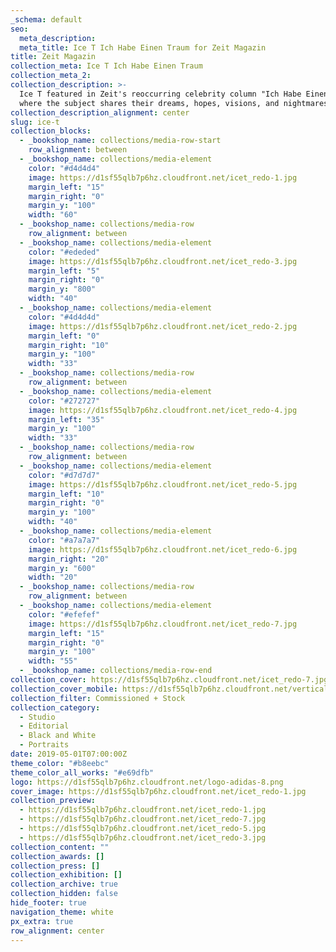 ```yaml
---
_schema: default
seo:
  meta_description:
  meta_title: Ice T Ich Habe Einen Traum for Zeit Magazin
title: Zeit Magazin
collection_meta: Ice T Ich Habe Einen Traum
collection_meta_2:
collection_description: >-
  Ice T featured in Zeit's reoccurring celebrity column "Ich Habe Einen Traum”
  where the subject shares their dreams, hopes, visions, and nightmares.
collection_description_alignment: center
slug: ice-t
collection_blocks:
  - _bookshop_name: collections/media-row-start
    row_alignment: between
  - _bookshop_name: collections/media-element
    color: "#d4d4d4"
    image: https://d1sf55qlb7p6hz.cloudfront.net/icet_redo-1.jpg
    margin_left: "15"
    margin_right: "0"
    margin_y: "100"
    width: "60"
  - _bookshop_name: collections/media-row
    row_alignment: between
  - _bookshop_name: collections/media-element
    color: "#ededed"
    image: https://d1sf55qlb7p6hz.cloudfront.net/icet_redo-3.jpg
    margin_left: "5"
    margin_right: "0"
    margin_y: "800"
    width: "40"
  - _bookshop_name: collections/media-element
    color: "#4d4d4d"
    image: https://d1sf55qlb7p6hz.cloudfront.net/icet_redo-2.jpg
    margin_left: "0"
    margin_right: "10"
    margin_y: "100"
    width: "33"
  - _bookshop_name: collections/media-row
    row_alignment: between
  - _bookshop_name: collections/media-element
    color: "#272727"
    image: https://d1sf55qlb7p6hz.cloudfront.net/icet_redo-4.jpg
    margin_left: "35"
    margin_y: "100"
    width: "33"
  - _bookshop_name: collections/media-row
    row_alignment: between
  - _bookshop_name: collections/media-element
    color: "#d7d7d7"
    image: https://d1sf55qlb7p6hz.cloudfront.net/icet_redo-5.jpg
    margin_left: "10"
    margin_right: "0"
    margin_y: "100"
    width: "40"
  - _bookshop_name: collections/media-element
    color: "#a7a7a7"
    image: https://d1sf55qlb7p6hz.cloudfront.net/icet_redo-6.jpg
    margin_right: "20"
    margin_y: "600"
    width: "20"
  - _bookshop_name: collections/media-row
    row_alignment: between
  - _bookshop_name: collections/media-element
    color: "#efefef"
    image: https://d1sf55qlb7p6hz.cloudfront.net/icet_redo-7.jpg
    margin_left: "15"
    margin_right: "0"
    margin_y: "100"
    width: "55"
  - _bookshop_name: collections/media-row-end
collection_cover: https://d1sf55qlb7p6hz.cloudfront.net/icet_redo-7.jpg
collection_cover_mobile: https://d1sf55qlb7p6hz.cloudfront.net/verticalcovers-44.jpg
collection_filter: Commissioned + Stock
collection_category:
  - Studio
  - Editorial
  - Black and White
  - Portraits
date: 2019-05-01T07:00:00Z
theme_color: "#b8eebc"
theme_color_all_works: "#e69dfb"
logo: https://d1sf55qlb7p6hz.cloudfront.net/logo-adidas-8.png
cover_image: https://d1sf55qlb7p6hz.cloudfront.net/icet_redo-1.jpg
collection_preview:
  - https://d1sf55qlb7p6hz.cloudfront.net/icet_redo-1.jpg
  - https://d1sf55qlb7p6hz.cloudfront.net/icet_redo-7.jpg
  - https://d1sf55qlb7p6hz.cloudfront.net/icet_redo-5.jpg
  - https://d1sf55qlb7p6hz.cloudfront.net/icet_redo-3.jpg
collection_content: ""
collection_awards: []
collection_press: []
collection_exhibition: []
collection_archive: true
collection_hidden: false
hide_footer: true
navigation_theme: white
px_extra: true
row_alignment: center
---
```

